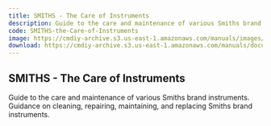 ```yaml
---
title: SMITHS - The Care of Instruments
description: Guide to the care and maintenance of various Smiths brand instruments. Guidance on cleaning, repairing, maintaining, and replacing Smiths brand instruments.
code: SMITHS-the-Care-of-Instruments
image: https://cmdiy-archive.s3.us-east-1.amazonaws.com/manuals/images/SMITHS-the-Care-of-Instruments.jpeg
download: https://cmdiy-archive.s3.us-east-1.amazonaws.com/manuals/documents/SMITHS-the-Care-of-Instruments.pdf
---
```


<!-- Content of the page -->

## SMITHS - The Care of Instruments

Guide to the care and maintenance of various Smiths brand instruments. Guidance on cleaning, repairing, maintaining, and replacing Smiths brand instruments.
